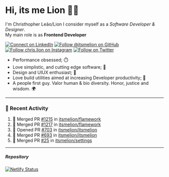 # Hi, its me Lion 👋🦁

I'm Christhopher Leão/Lion
I consider myself as a _Software Developer & Designer_.<br/>My main role is as <b>Frontend Developer</b>
<br />

[![Connect on LinkedIn](https://img.shields.io/badge/--linkedin?label=LinkedIn&logo=LinkedIn&style=social)](https://www.linkedin.com/in/chrislion)
[![Follow @itsmelion on GitHub](https://img.shields.io/github/followers/itsmelion?label=follow%20%40itsmeLion&style=social)](https://github.com/itsmelion)
[![Follow chris.lion on Instagram](https://img.shields.io/badge/--instagram?label=@chris.lion&logo=Instagram&style=social)](https://instagram.com/chris.lion)
[![Follow on Twitter](https://img.shields.io/badge/--twitter?label=@ChrisLion_me&logo=Twitter&style=social)](https://twitter.com/chrislion_me)

- Performance obsessed; ⏱️
- Love simplistic, and cutting edge software; 📆
- Design and UIUX enthusiast; 🎨
- Love build utilities aimed at increasing Developer productivity; 🧰
- A people first guy. Valor human & bio diversity. Honor, justice and wisdom. 🌍

---
### 📰 Recent Activity

<!--START_SECTION:activity-->
1. 🎉 Merged PR [#1215](https://github.com/itsmelion/flamework/pull/1215) in [itsmelion/flamework](https://github.com/itsmelion/flamework)
2. 🎉 Merged PR [#1217](https://github.com/itsmelion/flamework/pull/1217) in [itsmelion/flamework](https://github.com/itsmelion/flamework)
3. 💪 Opened PR [#703](https://github.com/itsmelion/itsmelion/pull/703) in [itsmelion/itsmelion](https://github.com/itsmelion/itsmelion)
4. 🎉 Merged PR [#693](https://github.com/itsmelion/itsmelion/pull/693) in [itsmelion/itsmelion](https://github.com/itsmelion/itsmelion)
5. 🎉 Merged PR [#25](https://github.com/itsmelion/settings/pull/25) in [itsmelion/settings](https://github.com/itsmelion/settings)
<!--END_SECTION:activity-->

___

##### Repository
[![Netlify Status](https://api.netlify.com/api/v1/badges/9e2e6136-1ab9-42fc-8d4e-188512d5d841/deploy-status)](https://app.netlify.com/sites/lion-portfolio/deploys)
